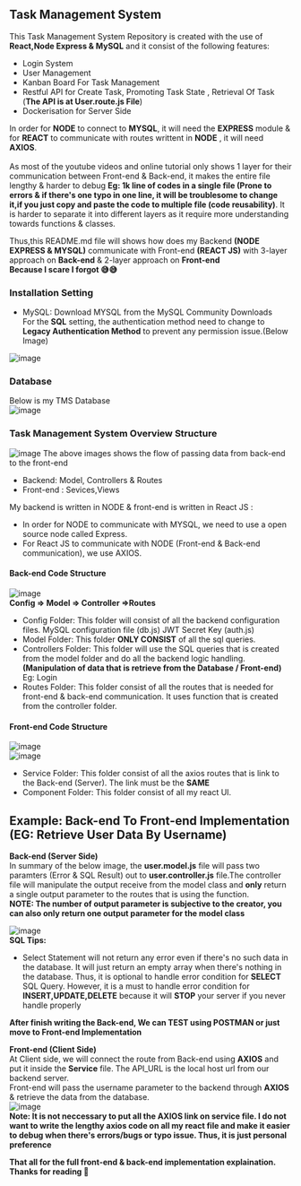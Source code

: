 
## Task Management System
This Task Management System Repository is created with the use of **React,Node Express & MySQL** and it consist of the following features:

- Login System
- User Management
- Kanban Board For Task Management
- Restful API for Create Task, Promoting Task State , Retrieval Of Task (**The API is at User.route.js File**)
- Dockerisation for Server Side 

In order for **NODE** to connect to **MYSQL**, it will need the **EXPRESS** module & for **REACT** to communicate with routes writtent in **NODE** , it will need **AXIOS**. <br>
<br>As most of the youtube videos and online tutorial only shows 1 layer for their communication between Front-end & Back-end, it makes the entire file lengthy & harder to debug **Eg: 1k line of codes in a single file (Prone to errors & if there's one typo in one line, it will be troublesome to change it,if you just copy and paste the code to multiple file (code reusability)**. It is harder to separate it into different layers as it require more understanding towards functions & classes.

Thus,this README.md file will shows how does my Backend **(NODE EXPRESS & MYSQL)** communicate with Front-end **(REACT JS)**  with 3-layer approach on **Back-end** & 2-layer approach on **Front-end**<br> **Because I scare I forgot :sweat_smile::sweat_smile:**

### Installation Setting
- MySQL: Download MYSQL from the MySQL Community Downloads 
<br>For the **SQL** setting, the authentication method need to change to **Legacy Authentication Method** to prevent any permission issue.(Below Image)

![image](https://user-images.githubusercontent.com/56182367/183786939-195adb10-dd4f-4af7-a9b7-2fbe0cae84a8.png)

### Database
Below is my TMS Database<br>
![image](https://user-images.githubusercontent.com/56182367/183786742-c896242e-1a8f-4416-bec6-999b7b2e3157.png)


### Task Management System Overview Structure
![image](https://user-images.githubusercontent.com/56182367/182769064-97bc3af4-b185-46e5-b822-7032f34dbbd8.png)
The above images shows the flow of passing data from back-end to the front-end
- Backend: Model, Controllers & Routes
- Front-end : Sevices,Views

My backend is written in NODE & front-end is written in React JS :
- In order for NODE to communicate with MYSQL, we need to use a open source node called Express.
- For React JS to communicate with NODE (Front-end & Back-end communication), we use AXIOS.

#### Back-end Code Structure
![image](https://user-images.githubusercontent.com/56182367/182772310-199da3e6-29ff-45d6-b4c3-c1b7ad68a00c.png)
<br>**Config => Model => Controller =>Routes**

- Config Folder: This folder will consist of all the backend configuration files. MySQL configuration file (db.js) JWT Secret Key (auth.js)
- Model Folder: This folder **ONLY CONSIST** of all the sql queries.
- Controllers Folder: This folder will  use the SQL queries that is created from the model folder and do all the backend logic handling.**(Manipulation of data that is retrieve from the Database / Front-end)** Eg: Login
- Routes Folder: This folder consist of all the routes that is needed for front-end & back-end communication. It uses function that is created from the controller folder.

#### Front-end Code Structure
![image](https://user-images.githubusercontent.com/56182367/182775271-7a501606-82af-41d6-b14e-49021ef25809.png)
<br>![image](https://user-images.githubusercontent.com/56182367/182775209-99618cd6-684f-41f0-91b5-073fe251ea0e.png)

- Service Folder: This folder consist of all the axios routes that is link to the Back-end (Server). The link must be the **SAME**
- Component Folder: This folder consist of all my react UI.


## Example: Back-end To Front-end Implementation (EG: Retrieve User Data By Username)
**Back-end (Server Side)**<br>
In summary of the below image, the **user.model.js** file will pass two paramters (Error & SQL Result) out to **user.controller.js** file.The controller file will manipulate the output receive from the model class and **only** return a single output parameter to the routes that is using the function. 
<br> **NOTE: The number of output parameter is subjective to the creator, you can also only return one output parameter for the model class** 

![image](https://user-images.githubusercontent.com/56182367/182854033-4c262264-96ed-4790-94a1-7f7103fd22e7.png)
<br>
**SQL Tips:** 
- Select Statement will not return any error even if there's no such data in the database. It will just return an empty array when there's nothing in the database. Thus, it is optional to handle error condition for **SELECT** SQL Query. However, it is a must to handle error condition for **INSERT,UPDATE,DELETE** because it will **STOP** your server if you never handle properly

**After finish writing the Back-end, We can TEST using POSTMAN or just move to Front-end Implementation**

**Front-end (Client Side)** <br>
At Client side, we will connect the route from Back-end using **AXIOS** and put it inside the **Service** file. The API_URL is the local host url from our backend server. <br>
Front-end will pass the username parameter to the backend through **AXIOS** & retrieve the data from the database. <br>
![image](https://user-images.githubusercontent.com/56182367/182864438-d1b3651d-4a96-44fa-9c02-4c5106cc4ecc.png)
<br>
**Note: It is not neccessary to put all the AXIOS link on service file. I do not want to write the lengthy axios code on all my react file and make it easier to debug when there's errors/bugs or typo issue. Thus, it is just personal preference** 
<br>

**That all for the full front-end & back-end implementation explaination. Thanks for reading :smiling_face_with_three_hearts:**




